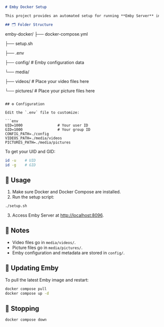 ```markdown
# Emby Docker Setup

This project provides an automated setup for running **Emby Server** in Docker with separate folders for videos and pictures.

## 🗂 Folder Structure

```

emby-docker/
├── docker-compose.yml

├── setup.sh

├── .env

├── config/          # Emby configuration data

└── media/

├── videos/      # Place your video files here

└── pictures/    # Place your picture files here

````

## ⚙ Configuration

Edit the `.env` file to customize:

```env
UID=1000                # Your user ID
GID=1000                # Your group ID
CONFIG_PATH=./config
VIDEOS_PATH=./media/videos
PICTURES_PATH=./media/pictures
````

To get your UID and GID:

```bash
id -u    # UID
id -g    # GID
```

## 🚀 Usage

1. Make sure Docker and Docker Compose are installed.
2. Run the setup script:

```bash
./setup.sh
```

3. Access Emby Server at [http://localhost:8096](http://localhost:8096).

## 📝 Notes

* Video files go in `media/videos/`.
* Picture files go in `media/pictures/`.
* Emby configuration and metadata are stored in `config/`.

## 🔄 Updating Emby

To pull the latest Emby image and restart:

```bash
docker compose pull
docker compose up -d
```

## 🛑 Stopping

```bash
docker compose down
```
